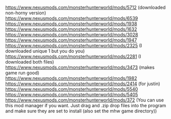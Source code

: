 https://www.nexusmods.com/monsterhunterworld/mods/5712 (downloaded non-horny version)
https://www.nexusmods.com/monsterhunterworld/mods/6539
https://www.nexusmods.com/monsterhunterworld/mods/1938
https://www.nexusmods.com/monsterhunterworld/mods/1632
https://www.nexusmods.com/monsterhunterworld/mods/3028
https://www.nexusmods.com/monsterhunterworld/mods/1947
https://www.nexusmods.com/monsterhunterworld/mods/2325 (I downloaded unique 1 but you do you)
https://www.nexusmods.com/monsterhunterworld/mods/2281 (I downloaded both files)
https://www.nexusmods.com/monsterhunterworld/mods/3473 (makes game run good)
https://www.nexusmods.com/monsterhunterworld/mods/1982 
https://www.nexusmods.com/monsterhunterworld/mods/2414 (for justin)
https://www.nexusmods.com/monsterhunterworld/mods/5540
https://www.nexusmods.com/monsterhunterworld/mods/5405
https://www.nexusmods.com/monsterhunterworld/mods/372 (You can use this mod manager if you want. Just drag and .zip drop files into the program and make sure they are set to install (also set the mhw game directory))
